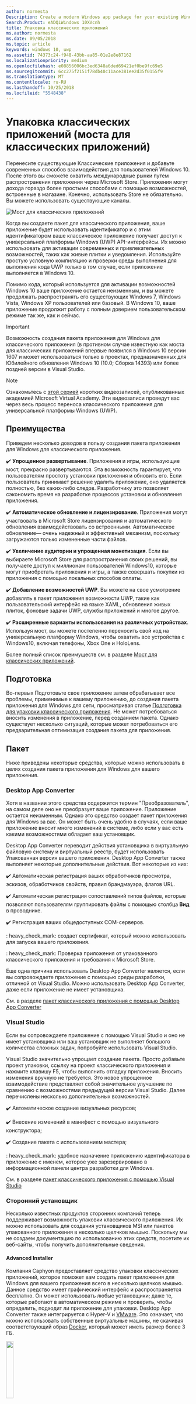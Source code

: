 ```yaml
---
author: normesta
Description: Create a modern Windows app package for your existing Windows Forms, WPF, or Win32 app or game. Add modern experiences for Windows 10 users and simplify deployment and monetization.
Search.Product: eADQiWindows 10XVcnh
title: Упаковка классических приложений
ms.author: normesta
ms.date: 09/05/2018
ms.topic: article
keywords: windows 10, uwp
ms.assetid: 74373c24-f948-43bb-aa85-01e2e8e87162
ms.localizationpriority: medium
ms.openlocfilehash: e08856006bc3ed6348a6ded69421ef0be9fc69e5
ms.sourcegitcommit: 6cc275f2151f78db40c11ace381ee2d35f0155f9
ms.translationtype: MT
ms.contentlocale: ru-RU
ms.lasthandoff: 10/25/2018
ms.locfileid: "5548438"
---
```

# <a name="package-desktop-applications-desktop-bridge"></a>Упаковка классических приложений (моста для классических приложений)

Перенесите существующие Классические приложения и добавьте современных способов взаимодействия для пользователей Windows 10. После этого вы сможете охватить международные рынки путем распространения приложения через Microsoft Store. Приложения могут дохода гораздо более простыми способами с помощью возможностей, встроенные в магазине. Конечно, использовать Store не обязательно. Вы можете использовать существующие каналы.

![Мост для классических приложений](images/desktop-to-uwp/desktop-bridge-4.png)

Когда вы создаете пакет для классического приложения, ваше приложение будет использовать идентификатор и с этим идентификатором ваше классическое приложение получает доступ к универсальной платформы Windows (UWP) API-интерфейсы. Их можно использовать для активации современных и привлекательных возможностей, таких как живые плитки и уведомления.  Используйте простую условную компиляцию и проверки среды выполнения для выполнения кода UWP только в том случае, если приложение выполняется в Windows 10.

Помимо кода, который используется для активации возможностей Windows 10 ваше приложение остается неизменным, и вы можете продолжать распространять его существующих Windows 7, Windows Vista, Windows XP пользователей или базовый. В Windows 10, ваше приложение продолжит работу с полным доверием пользовательском режиме так же, как и сейчас.

>[!IMPORTANT]
>Возможность создания пакета приложения для Windows для классического приложения (в противном случае известную как моста для классических приложений впервые появился в Windows 10 версии 1607 и может использоваться только в проектах, предназначенных для Юбилейного обновления Windows 10 (10.0; Сборка 14393) или более поздней версии в Visual Studio.

> [!NOTE]
> Ознакомьтесь с <a href="https://mva.microsoft.com/en-US/training-courses/developers-guide-to-the-desktop-bridge-17373?l=oZG0B1WhD_8406218965/">этой серией</a> коротких видеозаписей, опубликованных академией Microsoft Virtual Academy. Эти видеозаписи проведут вас через весь процесс переноса классического приложения для универсальной платформы Windows (UWP).

## <a name="benefits"></a>Преимущества

Приведем несколько доводов в пользу создания пакета приложения для Windows для классического приложения.

:heavy_check_mark: **Упрощенное развертывание**. Приложения и игры, использующие мост, прекрасно развертываются. Эта возможность гарантирует, что пользователям простоту установки приложения и обновить его. Если пользователь принимает решение удалить приложение, оно удаляется полностью, без каких-либо следов. Разработчику это позволяет сэкономить время на разработке процессов установки и обновления приложения.

:heavy_check_mark: **Автоматическое обновление и лицензирование**. Приложения могут участвовать в Microsoft Store лицензирования и автоматического обновления взаимодействовать со встроенными. Автоматическое обновление— очень надежный и эффективный механизм, поскольку загружаются только измененные части файлов.

:heavy_check_mark: **Увеличение аудитории и упрощенная монетизация**. Если вы выбираете Microsoft Store для распространения своих решений, вы получаете доступ к миллионам пользователей Windows10, которые могут приобретать приложения и игры, а также совершать покупки из приложения с помощью локальных способов оплаты.

:heavy_check_mark: **Добавление возможностей UWP**.  Вы можете на свое усмотрение добавлять в пакет приложения возможности UWP, такие как пользовательский интерфейс на языке XAML, обновления живых плиток, фоновые задачи UWP, службы приложений и многое другое.

:heavy_check_mark: **Расширенные варианты использования на различных устройствах**. Используя мост, вы можете постепенно переносить свой код на универсальную платформу Windows, чтобы охватить все устройства с Windows10, включая телефоны, Xbox One и HoloLens.

Более полный список преимуществ см. в разделе [Мост для классических приложений](https://developer.microsoft.com/windows/bridges/desktop).

## <a name="prepare"></a>Подготовка

Во-первых Подготовьте свое приложение затем обрабатывает все проблемы, применимые к вашему приложению, до создания пакета приложения для Windows для сети, просматривая статье [Подготовка для упаковки классического приложения](desktop-to-uwp-prepare.md). Не может потребоваться вносить изменения в приложение, перед созданием пакета. Однако существует несколько ситуаций, которые может потребоваться его предварительная оптимизация создания пакета для приложения.

<a id="convert" />

## <a name="package"></a>Пакет

Ниже приведены некоторые средства, которые можно использовать в целях создания пакета приложения для Windows для вашего приложения.

### <a name="desktop-app-converter"></a>Desktop App Converter

Хотя в названии этого средства содержится термин "Преобразователь", на самом деле оно не преобразует ваше приложение. Приложение остается неизменным. Однако это средство создает пакет приложения для Windows за вас. Он может быть очень удобно в случаях, если ваше приложение вносит много изменений в системе, либо если у вас есть какими возможностями обладает ваш установщик.

Desktop App Converter переводит действия установщика в виртуальную файловую систему и виртуальный реестр, будет использовать Упакованная версия вашего приложения. Desktop App Converter также выполняет некоторые дополнительные действия. Вот некоторые из них:

:heavy_check_mark: Автоматическая регистрация ваших обработчиков просмотра, эскизов, обработчиков свойств, правил брандмауэра, флагов URL.

:heavy_check_mark: Автоматическая регистрация сопоставлений типов файлов, которые позволяют пользователям группировать файлы с помощью столбца **Вид** в проводнике.

:heavy_check_mark: Регистрация ваших общедоступных COM-серверов.

: heavy_check_mark: создает сертификат, который можно использовать для запуска вашего приложения.

: heavy_check_mark: Проверка приложения от упакованного классического приложения и требования к Microsoft Store.

Еще одна причина использовать Desktop App Converter является, если вы сопровождаете приложение с помощью среды разработки, отличной от Visual Studio. Можно использовать Desktop App Converter, даже если приложение не имеет установщика.

См. в разделе [пакет классического приложения с помощью Desktop App Converter](desktop-to-uwp-run-desktop-app-converter.md)

### <a name="visual-studio"></a>Visual Studio

Если вы сопровождаете приложение с помощью Visual Studio и оно не имеет установщика или ваш установщик не выполняет большого количества сложных задач, попробуйте использовать Visual Studio.

Visual Studio значительно упрощает создание пакета. Просто добавьте проект упаковки, ссылку на проект классического приложения и нажмите клавишу F5, чтобы выполнить отладку приложения. Вносить изменения вручную не требуется. Это новое упрощенное взаимодействие представляет собой значительное улучшение по сравнению с возможностями предыдущей версии Visual Studio. Далее перечислены несколько дополнительных возможностей.

:heavy_check_mark: Автоматическое создание визуальных ресурсов;

:heavy_check_mark: Внесение изменений в манифест с помощью визуального конструктора;

:heavy_check_mark: Создание пакета с использованием мастера;

: heavy_check_mark: удобное назначение приложению идентификатора в приложение с именем, которое уже зарезервировано в информационной панели центра разработки для Windows.

См. в разделе [пакет классического приложения с помощью Visual Studio](desktop-to-uwp-packaging-dot-net.md)

### <a name="third-party-installer"></a>Сторонний установщик

 Несколько известных продуктов сторонних компаний теперь поддерживает возможность упаковки классического приложения. Их можно использовать для создания установщиков MSI или пакетов упакованного приложения в несколько щелчков мышью. Поскольку мы не создаем документацию по использованию этих средств, посетите их веб-сайты, чтобы получить дополнительные сведения.

#### <a name="advanced-installer"></a>Advanced Installer

Компания Caphyon предоставляет средство упаковки классических приложений, которое поможет вам создать пакет приложения для Windows для вашего приложения всего в несколько щелчков мышью. Данное средство имеет графический интерфейс и распространяется бесплатно. Он может использовать любые установщики; даже те, которые работают в автоматическом режиме и проверить, чтобы определить, подходит ли приложение для упаковки.
Desktop App Converter также интегрируется с Hyper-V и [VMware](http://www.vmware.com/). Это означает, что можно использовать собственные виртуальные машины, не скачивая соответствующий образ [Docker](https://docs.docker.com/), который может иметь размер более 3 ГБ.

<img width="20%" src="images/desktop-to-uwp/Advanced_Installer_Vertical.png">

Вы можете использовать [Advanced Installer](http://www.advancedinstaller.com/) для создания MSI и [пакетов приложений для Windows](http://www.advancedinstaller.com/uwp-app-package.html) из существующих проектов. Advanced Installer также можно использовать для импорта пакетов приложений для Windows, которые созданы с помощью Desktop App Converter (Microsoft). После импорта их можно обслуживать с помощью визуальных средств, разработанных специально для приложений UWP.

Advanced Installer также предоставляет расширение для Visual Studio 2017 и 2015, которое можно использовать для [сборки и отладки приложений, перенесенных с помощью моста для классических приложений](http://www.advancedinstaller.com/debug-desktop-bridge-apps.html).

Краткий обзор см. в этом [видео](https://www.youtube.com/watch?v=cmLKgn04Vfg&feature=youtu.be).

> [!TIP]
> Ознакомьтесь с недавно выпущенным выпуском [Advanced Installer Express Edition](https://www.advancedinstaller.com/express-edition.html).

#### <a name="cloudhouse-compatibility-containers"></a>Контейнеры совместимости Cloudhouse

Для корпоративных клиентов, имеющих линейку бизнес-приложений, не совместимых с Windows 10 и Windows 10 S, контейнеры совместимости Cloudhouse обеспечивают возможность работы приложений для Windows XP и Windows 7 в Windows 10, а также позволяют преобразовать их для работы на универсальной платформе Windows (UWP) для доставки через Microsoft Store для бизнеса или Microsoft InTune без изменения исходного кода. Зарегистрируйтесь для получения [бесплатной пробной версии](http://www.cloudhouse.com/free-trial).

<img width="20%" src="images/desktop-to-uwp/cloudhouse-container-logo.png">

Cloudhouse предоставляет автоматический упаковщик для упаковки бизнес-приложений в [контейнеры совместимости](https://docs.cloudhouse.com/37613-overview/266723-compatibility-containers-for-applications) в той операционной системе, в которой они работают сейчас (например, Windows XP), и [готовят их для преобразования](https://docs.cloudhouse.com/37613-overview/266725-compatibility-containers-for-desktop-bridge?from_search=17883905) в UWP. Затем контейнер преобразовывается в новый формат пакета приложения для Windows путем интеграции со средством Desktop App Converter корпорации Microsoft.

Средство автоматической упаковки использует анализ во время выполнения и установку/захват, чтобы создать контейнер для приложения, включающий файлы приложения и реестра, среды выполнения, зависимости, а также механизм совместимости и перенаправления, который позволяет приложению работать в Windows 10. Контейнер обеспечивает изоляцию приложения и его сред выполнения, так что они не влияют и не конфликтуют с другими приложениями, работающими на устройстве пользователя.

Дополнительные сведения о способах доставки бизнес-приложений через Microsoft Store для бизнеса можно найти в нашем [Блоге по выпуску](http://www.cloudhouse.com/resources/release-solution-to-get-any-line-of-business-app-to-uwp).

#### <a name="firegiant"></a>FireGiant

[Расширение FireGiant Appx](https://www.firegiant.com/products/wix-expansion-pack/appx) позволяет создавать пакеты приложений для Windows и MSI-пакеты одновременно из того же исходного кода WiX. Каждый раз при построении вы можете выбрать Windows 10 с помощью пакета приложения для Windows и более ранних версиях Windows с помощью MSI.

<img width="20%" src="images/desktop-to-uwp/FG3rdPartyLogo.png">

Расширение FireGiant Appx использует статический анализ и интеллектуальную эмуляцию ваших проектов WiX для создания пакетов приложений для Windows без избыточных требований по дисковому пространству и среде выполнения, характерных для контейнеров и виртуальных машин.

Поскольку расширение FireGiant Appx не преобразует ваш установщик путем его выполнения, вы можете сохранить свой установщик WiX без необходимости постоянно преобразовывать его в пакеты приложений для Windows. Все ваши пользователи с различными версиями Windows получают последние нововведения в приложении, и вам не нужно беспокоиться о том, что MSI и пакеты приложений для Windows будут отличаться.

Посмотрите это [видео](https://www.youtube.com/watch?v=AFBpdBiAYQE) и увидеть, как с помощью нескольких строк кода FireGiant РОБ Rob Mensching создает Appx (пакет приложения для Windows) популярного популярных открытым исходным кодом 7-Zip и затем как он позволяет улучшить приложение для Windows и пакеты MSI путем изменения в том же исходном коде WiX.

#### <a name="installaware"></a>InstallAware

Install**Aware** имеет [репутацию](https://www.installaware.com/press-room.htm) быстрого принятия инноваций корпорации Microsoft и обеспечивает создание [пакетов приложений для Windows (мост для классических приложений)](https://www.installaware.com/appx-builder.htm), App-V (виртуализацию приложений), MSI (Windows Installer) и пакетов EXE (Native Code) из единого источника.

<img width="20%" src="images/desktop-to-uwp/installaware.png">

Install**Aware** предоставляет бесплатные расширения Install**Aware** для версий Visual Studio 2012-2017. Их можно использовать для создания пакетов приложений для Windows одним щелчком мыши непосредственно из [панели инструментов Visual Studio](https://www.installaware.com/visual-studio-installer-2015.htm).

Также можно импортировать любую конфигурацию, даже если у вас нет исходного кода этой конфигурации, с помощью средства Package**Aware** (захват конфигурации без сохранения снимков) или Мастера импорта базы данных (для всех MSI-установщиков и модулей слияния MSM). Для поддержания базы импортированных данных и ее улучшения либо в графическом виде, либо с помощью скриптов можно использовать [средства с графическим интерфейсом](https://www.installaware.com/scripting-two-way-integrated-ide.htm).

[Дополнительные параметры создания APPX](https://www.installaware.com/mhtml5/desktop/appx.htm) помогают вам нацеливать отправки в Microsoft Store и создавать двоичные файлы пакета приложения для Windows для распространения неопубликованных приложений среди конечных пользователей. Вы даже можете создать пакеты установщика **WSA**(серверные приложения для Windows), предназначенные для развертываний на **серверах Nano** из одного источника при полной поддержке [автоматизации командной строки](https://www.installaware.com/scripting-automation-interface.htm), в дополнение к графическому интерфейсу пользователя.

Компания Install**Aware** также [открыла исходный код](https://www.installaware.com/gnu.asp) **библиотеки построителя APPX** вместе с примером приложения командной строки на условиях лицензии GNU Affero GPL. Они предназначены для использования на платформах с открытым исходным кодом, таких как WiX.

#### <a name="installshield"></a>InstallShield

InstallShield предоставляет единое решение для разработки установщиков MSI и EXE, создания пакетов для универсальной платформы Windows (UWP) и приложений для Windows Server (WSA), а также виртуализации приложений с минимальным объемом сценариев, кода и переработки.

<img width="20%" src="images/desktop-to-uwp/InstallShield-logo.jpg">

Сканирование проекта InstallShield позволяет вам сэкономить многие часы работы путем автоматического выявления потенциальных проблем совместимости вашего приложения и пакетов UWP и WSA.

Подготовка для Microsoft Store и упрощение процесса установки программного обеспечения в Windows 10 путем создания пакетов приложений UWP из существующих проектов InstallShield. Одновременная сборка установщика Windows и пакетов приложений UWP для поддержки всех сценариев развертывания, требуемых вашим клиентам. Поддержка развертываний Nano Server и Windows Server 2016 путем сборки пакетов WSA из существующих проектов InstallShield.

Разработка установки по модулям для облегчения развертывания и обслуживания и дальнейшее объединение компонентов и зависимостей во время сборки в один пакет приложения UWP для Microsoft Store. Для прямого распространения без использования Store можно сгруппировать пакеты приложений UWP и другие зависимости с использованием установщика Suite/Advanced UI.

Подробные сведения см. в этой [электронной книге](https://na01.safelinks.protection.outlook.com/?url=https%3A%2F%2Fresources.flexerasoftware.com%2Fweb%2Fpdf%2FeBook-IS-Your-Fast-Track-to-Profit.pdf&data=02%7C01%7Cnormesta%40microsoft.com%7C86b9a00bc8e345c2ac6208d4ba464802%7C72f988bf86f141af91ab2d7cd011db47%7C1%7C1%7C636338258409706554&sdata=IAYNp9nFc8B5ayxwrs%2FQTWowUmOda6p%2Fn%2BjdHea257M%3D&reserved=0).

#### <a name="pace-suite"></a>PACE Suite

[PACE Suite](https://pacesuite.com/) — это средство упаковки приложений, которое позволяет преобразовывать классические приложения в приложения для универсальной платформы Windows.

<img width="20%" src="images/desktop-to-uwp/PACE.png">

Благодаря PACE Suite не нужно готовить специальные среды упаковки или устанавливать дополнительные компоненты пакета Windows SDK. PACE Suite может независимо создавать пакеты приложений для Windows в стандартной среде упаковки в Windows 10 или Windows Server 2016. Ознакомьтесь с этим [иллюстрированным примером](https://pacesuite.com/convert-exe-to-appx/) чтобы узнать, какой подход используется в PACE Suite для перепаковки установщика в пакет приложения для Windows.

Помимо создания пакетов приложений для Windows PACE Suite можно использовать для создания пакетов установщика Windows (MSI), исправлений (MSP), преобразований (MST) и пакетов App-V. Когда речь идет о создании MSI, PACE Suite помогает управлять обновлениями, параметрами разрешений, настраиваемыми действиями, сценариями и т д. Приложения также можно публиковать напрямую в System Center Configuration Manager.

Все возможности упаковки приложений можно просмотреть в разделе [Возможности PACE Suite](https://pacesuite.com/features/).

#### <a name="rad-studio"></a>RAD Studio

См. [RAD Studio от Embarcadero](https://www.embarcadero.com/products/rad-studio/windows-10-store-desktop-bridge)

#### <a name="raypack-studio"></a>RayPack Studio

Решение для упаковки Raynet, [RayPack Studio](https://raynet.de/Raynet-Products/RayPackStudio)поддерживает создание пакетов для классических приложений как один из нескольких возможных результатов эффективный и легко настроить преобразования и распаковки framework.

<img width="20%" src="images/desktop-to-uwp/RaynetLogo_v3.png">

Существующие виртуальные среды (VMware Workstation, Hyper-V) могут быть использованы для выполнения автоматического/группового преобразования без длительной настройки среды. Компонент студии ([RayQC Advanced](https://raynet.de/Raynet-Products/RayQCad)) выполняет предварительные проверки и тесты на совместимость, чтобы подтвердить пригодность программного обеспечения для преобразования. Кроме того, пользователи теперь могут выполнять полные проверки на совместимость и наличие конфликтов для различных выпусков Windows 10, включая юбилейное обновление и обновление Creators.

Помимо программных пакетов в формате APPX/UWP для Windows 10, RayPack Studio также позволяет создавать классические пакеты установщика Windows (MSI), исправления (MSP), преобразования (MST) и пакеты App-V. Кроме того, данное решение включает набор программных продуктов и компонентов для упаковки профессионального программного обеспечения предприятий. RayPack Studio позволяет выполнять не только упаковку и виртуализацию программного обеспечения, но и все связанные с упаковкой задачи: проверку приложений и пакетов на совместимость и наличие конфликтов ([RayQC Advanced](https://raynet.de/Raynet-Products/RayQCad)), оценку программного обеспечения ([RayEval](https://raynet.de/Raynet-Products/RayEval)), контроль качества ([RayQC](https://raynet.de/Raynet-Products/RayQC)).

С помощью системы корпоративных рабочих процессов [RayFlow](https://raynet.de/Raynet-Products/RayFlow) от Raynet пользователи могут эффективно работать с программным обеспечением на каждом этапе жизненного цикла корпоративного приложения, включая заказ пакетов, оценку, анализ, упаковку, контроль качества, тесты на приемлемость для пользователя и разработку. Все пакеты и форматы можно хранить и развертывать непосредственно в SCCM или с помощью других решений. Прохождение приложением всего жизненного цикла отслеживается и контролируется через систему RayFlow. Можно также интегрировать любые системы заказов, например ServiceNow. Используя свои инструменты для поставщиков услуг, Raynet создает фабрики по упаковке программного обеспечения по всему миру.

Убедитесь во всем сами, получив [лицензию на бесплатную пробную версию](https://raynet.de/contact?init=license) RayPack Studio и RayFlow от Raynet. Подробнее см. на сайте [www.raynet.de](https://raynet.de/home).

**Дополнительные ссылки**:

* Raynet: [https://raynet.de/home](https://raynet.de/home)
* RayPack Studio: [https://raynet.de/Raynet-Products/RayPackStudio](https://raynet.de/Raynet-Products/RayPackStudio)
* RayFlow: [https://raynet.de/Raynet-Products/RayFlow](https://raynet.de/Raynet-Products/RayFlow)
* RayEval: [https://raynet.de/Raynet-Products/RayEval](https://raynet.de/Raynet-Products/RayEval)
* RayQC: [https://raynet.de/Raynet-Products/RayQC](https://raynet.de/Raynet-Products/RayQC)
* RayQC Advanced: [https://raynet.de/Raynet-Products/RayQCad](https://raynet.de/Raynet-Products/RayQCad)
* Лицензия на бесплатную пробную версию: [https://raynet.de/contact?init=license](https://raynet.de/contact?init=license)

### <a name="manual-packaging"></a>Упаковка вручную

Помимо прочего вы можете преобразовать приложение без использования этих средств. Если вы предпочитаете детальный контроль над преобразованием, можно создать файл манифеста и затем запустить средство **MakeAppx.exe**, чтобы создать пакет приложения для Windows.

См. в разделе, [вручную упаковки классического приложения](desktop-to-uwp-manual-conversion.md).

## <a name="integrate"></a>Интеграция

Если ваше приложение должно интегрироваться с системой (например: установить правил брандмауэра), опишите эти требования в манифесте пакета приложения и все остальное система сделает. Для большинства этих задач вам вообще не придется писать код. С помощью небольшого объема XML в манифесте можно выполнить действия, как запуск процесса при входе пользователя в систему, интеграция приложения в проводник и добавление вашего приложения список целевых объектов печати, которые отображаются в других приложениях.

См. в разделе [Интеграция упакованного классического приложения с Windows 10](desktop-to-uwp-extensions.md).

## <a name="enhance"></a>Улучшение приложения

После упаковки приложения вы можете улучшить его с помощью таких функций, как живые плитки и push-уведомления. Некоторые из этих возможностей могут значительно повысить уровень вовлечения вашего приложения, и они стоят немного времени для добавления. Для некоторых возможностей требуется добавить небольшой код.

См. [Улучшение классического приложения для Windows 10](desktop-to-uwp-enhance.md).

## <a name="extend"></a>Расширение

Некоторые возможности Windows 10, такие как страницы с подходящим для сенсорного ввода интерфейсом, должны выполняться внутри современного контейнера приложения. Как правило, сначала необходимо определить, можно ли добавить ваше взаимодействие путем [усовершенствования](desktop-to-uwp-enhance.md) существующего классического приложения с помощью API-интерфейсов UWP. При наличии использовать компонент UWP для достижения результата, можно добавить в решение проект UWP и использования службы приложений для обмена данными между классического приложения и компонентом UWP.

См. [Расширение классических приложений с помощью современных компонентов UWP](desktop-to-uwp-extend.md)

## <a name="migrate"></a>Перенос

Несмотря на отсутствие инструмента для преобразования классического приложения в приложение UWP, можно многократно использовать существующий код, чтобы сократить расходы на разработку такого приложения. Это можно сделать путем перемещения максимального объема бизнес-логики в библиотеки .NET Standard 2.0.

.NET Standard 2.0 включает значительное увеличение числа API-интерфейсов .NET, а также оболочку совместимости для избранных пакетов NuGet и сторонних библиотек.

Перенесите код в библиотеки .NET Standard, а затем создайте приложение универсальной платформы Windows (UWP) для поддержки всех устройств с Windows 10.

См. [Совместное использование кода в классическом приложении и приложении UWP](desktop-to-uwp-migrate.md)


## <a name="test"></a>Тестирование

Чтобы протестировать приложение в реалистичной среде как подготовки к распространению, лучше всего подписать приложение и затем установить его. См. [Тестирование приложения](https://docs.microsoft.com/en-us/windows/uwp/porting/desktop-to-uwp-debug#test-your-app).

>[!IMPORTANT]
> Если вы планируете опубликовать приложение в Microsoft Store, убедитесь, что приложение правильно работает на устройствах под управлением Windows 10 в S-режиме. Это требование магазина. См. [Тестирование приложения для Windows 10 в S-режиме](desktop-to-uwp-test-windows-s.md).

## <a name="validate"></a>Проверка

Чтобы максимально повысить шансы вашего приложения публикацию в Microsoft Store или получение статуса [Сертифицировано для Windows](http://go.microsoft.com/fwlink/p/?LinkID=309666), проверьте и протестируйте приложение локально, прежде чем отправлять его на сертификацию.

Если для упаковки приложения используется DAC, вы можете использовать новые ``-Verify`` флаг, чтобы проверить ваш пакет на соответствие упакованного классического приложения и требования магазина. См. раздел [Упаковка, подписание и подготовка приложения для отправки в Store](desktop-to-uwp-run-desktop-app-converter.md#optional-parameters).

Если вы используете Visual Studio, можно проверить приложение в мастере **Создания пакетов приложений** . См. раздел [Создания файла пакета отправки приложения](../packaging/packaging-uwp-apps.md#create-an-app-package-upload-file).

Чтобы запустить средство вручную, см. раздел [Комплект сертификации приложений для Windows](../debug-test-perf/windows-app-certification-kit.md).

Чтобы ознакомиться со списком тестов, используемых в комплекте сертификации приложений для Windows для проверки вашего приложения, см. раздел [Тесты для приложения, перенесенного из классического приложения для Windows](../debug-test-perf/windows-desktop-bridge-app-tests.md).

## <a name="distribute"></a>Распространение

Вы можете распространять приложения за счет его публикации в Microsoft Store или загружая его на другие системы.

См. в разделе [Распространение упакованного классического приложения](desktop-to-uwp-distribute.md).

## <a name="support-and-feedback"></a>Поддержка и отзывы

**Поиск ответов на вопросы**

Есть вопросы? Задайте их на Stack Overflow. Наша команда следит за этими [тегами](http://stackoverflow.com/questions/tagged/project-centennial+or+desktop-bridge). Вы также можете задать нам вопросы [здесь](https://social.msdn.microsoft.com/Forums/en-US/home?filter=alltypes&sort=relevancedesc&searchTerm=%5BDesktop%20Converter%5D).

**Оставьте отзыв или предложите новые возможности для реализации**

См. раздел [UserVoice](https://wpdev.uservoice.com/forums/110705-universal-windows-platform/category/161895-desktop-bridge-centennial)

## <a name="in-this-section"></a>В этом разделе

| Статья | Описание |
|-------|-------------|
| [Подготовка приложения к упаковке](desktop-to-uwp-prepare.md) | Содержит перечень элементов, которые требуется просмотреть перед упаковкой классического приложения. |
| [Упаковка приложения с помощью Desktop App Converter](desktop-to-uwp-run-desktop-app-converter.md) | Порядок запуска Desktop App Converter. |
| [Упаковки классического приложения вручную](desktop-to-uwp-manual-conversion.md) | Создание пакета приложения и манифеста для него вручную. |
| [Упаковки классического приложения с помощью Visual Studio](desktop-to-uwp-packaging-dot-net.md)| Показано, как для упаковки классического приложения с помощью Visual Studio. |
| [Интеграция приложения для настольных компьютеров с Windows 10](desktop-to-uwp-extensions.md) | Интеграция приложения с Windows 10 с помощью описания задач в файле манифеста проекта упаковки. |
| [Улучшение классического приложения для Windows 10](desktop-to-uwp-enhance.md)| Используйте API-интерфейсы UWP для добавления современных видов взаимодействия, активирующихся для пользователей Windows 10. |
| [API UWP, доступные для упакованного классического приложения](desktop-to-uwp-supported-api.md) | Узнайте, какие API-интерфейсы UWP доступны для упакованного классического приложения для использования. |
| [Расширение классических приложений с помощью современных компонентов UWP](desktop-to-uwp-extend.md)| Добавьте улучшенные взаимодействия, которые должны выполняться внутри контейнера приложения UWP. Подключите классического приложения к процессу UWP с помощью службы приложений.|
| [Запуск, отладка и тестирование упакованного классического приложения](desktop-to-uwp-debug.md) | Возможные варианты отладки упакованного приложения. |
| [Распространение упакованного классического приложения ](desktop-to-uwp-distribute.md) | См. в разделе, возможные варианты распространения преобразованного приложения для пользователей.  |
| [Известных Issues(desktop-to-uwp-known-issues.md) | Перечень известных проблем, связанных с упаковки классических приложений. |
